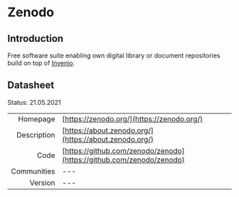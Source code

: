 # Zenodo

## Introduction
Free software suite enabling own digital library or document repositories 
build on top of [Invenio](../invenio/atAGlance.html).

## Datasheet

Status: 21.05.2021

|              |                                                                             |
| ------------:| :-------------------------------------------------------------------------- |
| Homepage     | [https://zenodo.org/](https://zenodo.org/)                                  | 
| Description  | [https://about.zenodo.org/](https://about.zenodo.org/)                      | 
| Code         | [https://github.com/zenodo/zenodo](https://github.com/zenodo/zenodo)        | 
| Communities  | ---                                                                         |
| Version      | ---                                                                         |

